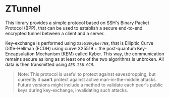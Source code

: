 # ZTunnel

This library provides a simple protocol based on SSH's Binary Packet Protocol (BPP), that can be used to establish a secure end-to-end encrypted tunnel between a client and a server.

Key-exchange is performed using `X25519Kyber768`, that is Ellipitic Curve Diffe-Hellman (ECDH) using curve X25519 + the post-quantum Key-Encapsulation Mechanism (KEM) called Kyber. This way, the communication remains secure as long as at least one of the two algorithms is unbroken. All data is then transmitted using `AES-256-GCM`. 

> Note: This protocol is useful to protect against eavesdropping, but currently it **can't** protect against active man-in-the-middle attacks. Future versions might include a method to validate each peer's public keys during key-exchange, invalidating such attacks.
